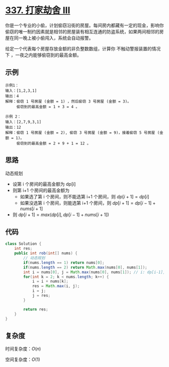 # [337. 打家劫舍 III](https://leetcode-cn.com/problems/house-robber-iii/)

你是一个专业的小偷，计划偷窃沿街的房屋。每间房内都藏有一定的现金，影响你偷窃的唯一制约因素就是相邻的房屋装有相互连通的防盗系统，如果两间相邻的房屋在同一晚上被小偷闯入，系统会自动报警。

给定一个代表每个房屋存放金额的非负整数数组，计算你 不触动警报装置的情况下 ，一夜之内能够偷窃到的最高金额。

## 示例

```
示例1：
输入：[1,2,3,1]
输出：4
解释：偷窃 1 号房屋 (金额 = 1) ，然后偷窃 3 号房屋 (金额 = 3)。
     偷窃到的最高金额 = 1 + 3 = 4 。

示例 2：
输入：[2,7,9,3,1]
输出：12
解释：偷窃 1 号房屋 (金额 = 2), 偷窃 3 号房屋 (金额 = 9)，接着偷窃 5 号房屋 (金额 = 1)。
     偷窃到的最高金额 = 2 + 9 + 1 = 12 。
```

## 思路

动态规划 

- 设第 i 个房间的最高金额为 dp[i]
- 则第 i+1 个房间的最高金额为 
  - 如果选了第 i 个房间，则不能选第 i+1 个房间，则 $dp[i+1] = dp[i]$
  - 如果没选第 i 个房间，则能选第 i+1 个房间，则 $dp[i+1] = dp[i-1]+nums[i+1]$
- 则 $dp[i+1]=max(dp[i], dp[i-1]+nums[i+1])$

## 代码

```java
class Solution {
    int res;
    public int rob(int[] nums) {
        // 动态规划
        if(nums.length == 1) return nums[0];
        if(nums.length == 2) return Math.max(nums[0], nums[1]);
        int i = nums[0], j = Math.max(nums[0], nums[1]); // i: dp[i-1], j: dp
        for(int k = 2; k < nums.length; k++) {
            i = i + nums[k];
            res = Math.max(i, j);
            i = j;
            j = res;
        } 

        return res;
    }
}
```



## 复杂度

时间复杂度：$O(n)$

空间复杂度：$O(1)$

